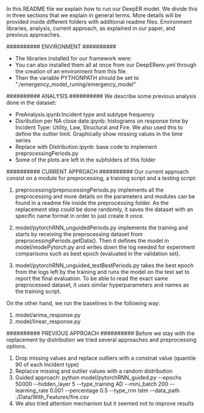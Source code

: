 In this README file we explain how to run our DeepER model. We divide this in three sections that we explain in general terms. More details will be provided inside different folders with additional readme files. Environment libraries, analysis, current approach, as explained in our paper, and previous approaches.


##########		ENVIRONMENT 		##########
- The libraries installed for our framework were:
- You can also installed them all at once from our DeepERenv.yml through the creation of an environment from this file.
- Then the variable PYTHONPATH should be set to "./emergency_model_runing/emergency_model"



##########		ANALYSIS 		##########
We describe some previous analysis done in the dataset:
- PreAnalysis.ipynb:Incident type and subtype frequency
- Disribution per NA close date.ipynb: histograms on response time by Incident Type: Utility, Law, Structural and Fire. We also used this to define the outlier limit. Graphically show missing values in the time series
- Replace with Distribution.ipynb: base code to implement preprocessingPeriods.py
- Some of the plots are left in the subfolders of this folder


##########		CURRENT APPROACH ##########
Our current approach consist on a module for preprocessing, a training script and a testing script:
1. preprocessing/preprocessingPeriods.py implements all the preprocessing and more details on the parameters and modules can be found in a readme file inside the preprocessing folder. As the replacement step could be done randomly, it saves the dataset with an specific name format in order to just create it once.

2. model/pytorchRNN_unguidedPeriods.py implements the training and starts by receiving the preprocessing dataset from preprocessingPeriods.getData(). Then it defines the model in model/modePytorch.py and writes down the log needed for experiment comparisons such as best epoch (evaluated in the validation set).

3. model/pytorchRNN_unguided_testBestPeriods.py takes the best epoch from the logs left by the training and runs the model on the test set to report the final evaluation. To be able to read the exact same preprocessed dataset, it uses similar hyperparameters and names as the training script.


On the other hand, we run the baselines in the following way:

1. model/arima_response.py
2. model/linear_response.py


##########		PREVIOUS APPROACH ##########
Before we stay with the replacement by distribution we tried several approaches and preprocessing options.
1. Drop missing values and replace outliers with a constnat value (quantile 90 of each Incident type)
2. Replacce missing and outlier values with a random distribution
3. Guided approach:
	python model/pytorchRNN_guided.py --epochs 50000 --hidden_layer 5 --type_training AD --mini_batch 200 --learning_rate 0.001 --percentage 0.5 --type_rnn lstm --data_path ./Data/With_Features/fire.csv 
4. We also tried attention mechanism but it seemed not to improve results
